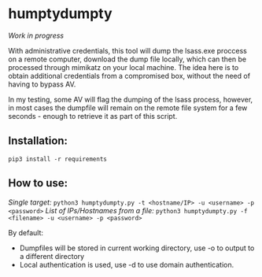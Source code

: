# humptydumpty

_Work in progress_

With administrative credentials, this tool will dump the lsass.exe proccess on a remote computer, download the dump file locally, which can then be processed through mimikatz on your local machine. The idea here is to obtain additional credentials from a compromised box, without the need of having to bypass AV.

In my testing, some AV will flag the dumping of the lsass process, however, in most cases the dumpfile will remain on the remote file system for a few seconds - enough to retrieve it as part of this script.

## Installation:
`pip3 install -r requirements`

## How to use:
*Single target:* `python3 humptydumpty.py -t <hostname/IP> -u <username> -p <password>`
*List of IPs/Hostnames from a file:* `python3 humptydumpty.py -f <filename> -u <username> -p <password>`

By default:
* Dumpfiles will be stored in current working directory, use -o to output to a different directory
* Local authentication is used, use -d to use domain authentication.
